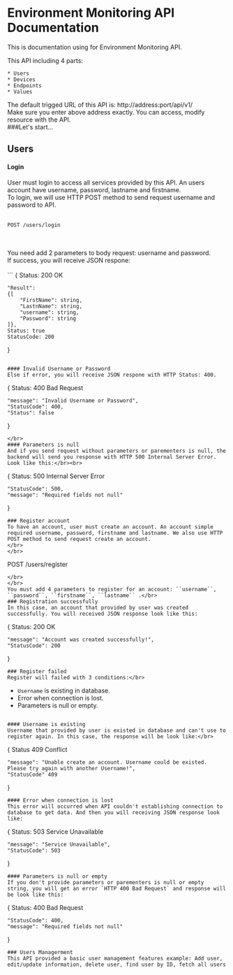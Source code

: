 # Environment Monitoring API Documentation

This is documentation using for Environment Monitoring API.

This API including 4 parts:
</br>
```
* Users
* Devices
* Endpoints
* Values
```

The default trigged URL of this API is: http://address:port/api/v1/</br>
Make sure you enter above address exactly. You can access, modify resource with the API.<br>
###Let's start...
## Users
#### Login
User must login to access all services provided by this API. An users account have username, password, lastname and firstname.</br>
To login, we will use HTTP POST method to send request username and password to API.
</br>
</br>

```
POST /users/login
```

</br>
<br>
You need add 2 parameters to body request: username and password.</br>
If success, you will receive JSON respone:</br></br>
```
{
    Status: 200 OK

    "Result":
    {[
        "FirstName": string,
        "LastnName": string,
        "username": string,
        "Password": string
    ]},
    Status: true
    StatusCode: 200
}
```

#### Invalid Username or Password
Else if error, you will receive JSON respone with HTTP Status: 400.
```
{
    Status: 400 Bad Request

    "message": "Invalid Username or Password",
    "StatusCode": 400,
    "Status": false
} 
```
</br>
#### Parameters is null
And if you send request without parameters or parementers is null, the backend will send you response with HTTP 500 Internal Server Error. Look like this:</br><br>
```
{
    Status: 500 Internal Server Error

    "StatusCode": 500,
    "message": "Required fields not null"
}
```
### Register account
To have an account, user must create an account. An account simple required username, password, firstname and lastname. We also use HTTP POST method to send request create an account.
</br>
</br>
```
POST /users/register
```
</br>
</br>
You must add 4 parameters to register for an account: ``username``, ``password``, ``firstname``, ``lastname`` .</br>
### Registration successfully
In this case, an account that provided by user was created successfully. You will received JSON response look like this:
```
{
    Status: 200 OK

	"message": "Account was created successfully!",
	"StatusCode": 200
}
```
### Register failed
Register will failed with 3 conditions:</br>
```
* ``Username`` is existing in database.
* Error when connection is lost.
* Parameters is null or empty.
```

#### Username is existing
Username that provided by user is existed in database and can't use to register again. In this case, the response will be look like:</br>
```
{
    Status 409 Conflict

	"message": "Unable create an account. Username could be existed. Please try again with another Username!",
	"StatusCode" 409
}
```
#### Error when connection is lost
This error will occurred when API couldn't establishing connection to database to get data. And then you will receiving JSON response look like:
```
{
    Status: 503 Service Unavailable

    "message": "Service Unavailable",
    "StatusCode": 503
}
```
#### Parameters is null or empty
If you don't provide parameters or parementers is null or empty string, you will get an error `HTTP 400 Bad Request` and response will be look like this:
```
{
    Status: 400 Bad Request

    "StatusCode": 400,
    "message": "Required fields not null"
}
```
### Users Managerment
This API provided a basic user management features example: Add user, edit/update information, delete user, find user by ID, fetch all users